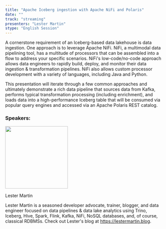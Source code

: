 ```yaml
---
title: "Apache Iceberg ingestion with Apache NiFi and Polaris"
date: ""
track: "streaming"
presenters: "Lester Martin"
stype: "English Session"
---
```


A cornerstone requirement of an Iceberg-based data lakehouse is data ingestion. One approach is to leverage Apache NiFi. NiFi, a multimodal data pipelining tool, has a multitude of processors that can be assembled into a flow to address your specific scenarios. NiFi's low-code/no-code approach allows data engineers to rapidly build, deploy, and monitor their data ingestion & transformation pipelines. NiFi also allows custom processor development with a variety of languages, including Java and Python.

This presentation will iterate through a few common approaches and ultimately demonstrate a rich data pipeline that sources data from Kafka, performs typical transformation processing (including enrichment), and loads data into a high-performance Iceberg table that will be consumed via popular query engines and accessed via an Apache Polaris REST catalog.

### Speakers:


<img src="https://sessionize.com/image/7ced-400o400o1-nQpjeSxnTeKrZ8WmXy1V7q.jpg" width="200" /><br/>

Lester Martin

Lester Martin is a seasoned developer advocate, trainer, blogger, and data engineer focused on data pipelines & data lake analytics using Trino, Iceberg, Hive, Spark, Flink, Kafka, NiFi, NoSQL databases, and, of course, classical RDBMSs.  Check out Lester's blog at https://lestermartin.blog.

